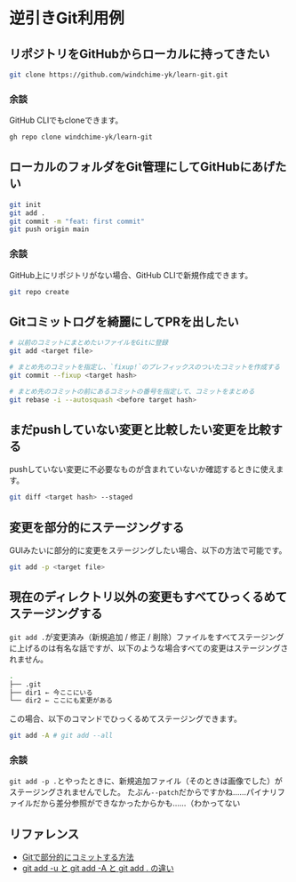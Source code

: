 # 逆引きGit利用例
## リポジトリをGitHubからローカルに持ってきたい
``` bash
git clone https://github.com/windchime-yk/learn-git.git
```

### 余談
GitHub CLIでもcloneできます。
``` bash
gh repo clone windchime-yk/learn-git
```

## ローカルのフォルダをGit管理にしてGitHubにあげたい
``` bash
git init
git add .
git commit -m "feat: first commit"
git push origin main
```

### 余談
GitHub上にリポジトリがない場合、GitHub CLIで新規作成できます。

``` bash
git repo create
```

## Gitコミットログを綺麗にしてPRを出したい
``` bash
# 以前のコミットにまとめたいファイルをGitに登録
git add <target file>

# まとめ先のコミットを指定し、`fixup!`のプレフィックスのついたコミットを作成する
git commit --fixup <target hash>

# まとめ先のコミットの前にあるコミットの番号を指定して、コミットをまとめる
git rebase -i --autosquash <before target hash>
```

## まだpushしていない変更と比較したい変更を比較する
pushしていない変更に不必要なものが含まれていないか確認するときに使えます。

``` bash
git diff <target hash> --staged
```

## 変更を部分的にステージングする
GUIみたいに部分的に変更をステージングしたい場合、以下の方法で可能です。

``` bash
git add -p <target file>
```

## 現在のディレクトリ以外の変更もすべてひっくるめてステージングする
`git add .`が変更済み（新規追加 / 修正 / 削除）ファイルをすべてステージングに上げるのは有名な話ですが、以下のような場合すべての変更はステージングされません。

``` bash
.
├── .git
├── dir1 ← 今ここにいる
└── dir2 ← ここにも変更がある
```

この場合、以下のコマンドでひっくるめてステージングできます。

``` bash
git add -A # git add --all
```

### 余談
`git add -p .`とやったときに、新規追加ファイル（そのときは画像でした）がステージングされませんでした。
たぶん`--patch`だからですかね……パイナリファイルだから差分参照ができなかったからかも……（わかってない

## リファレンス
- [Gitで部分的にコミットする方法](https://qiita.com/miyohide/items/79ab0ff3b3852289a6be)
- [git add -u と git add -A と git add . の違い](https://note.nkmk.me/git-add-u-a-period/)

